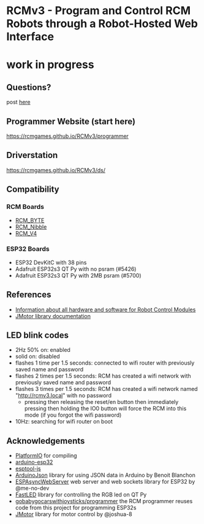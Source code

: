 # RCMv3 - Program and Control RCM Robots through a Robot-Hosted Web Interface

# work in progress

## Questions?
post [here](https://github.com/orgs/RCMgames/discussions/categories/rcmv3)

## Programmer Website (start here)
https://rcmgames.github.io/RCMv3/programmer

## Driverstation
https://rcmgames.github.io/RCMv3/ds/

## Compatibility
### RCM Boards
* [RCM_BYTE](https://github.com/RCMgames/RCM-Hardware-BYTE)
* [RCM_Nibble](https://github.com/RCMgames/RCM-Hardware-Nibble)
* [RCM_V4](https://github.com/RCMgames/RCM-Hardware-V4)

### ESP32 Boards
* ESP32 DevKitC with 38 pins
* Adafruit ESP32s3 QT Py with no psram (#5426)
* Adafruit ESP32s3 QT Py with 2MB psram (#5700)

## References
* [Information about all hardware and software for Robot Control Modules](https://github.com/rcmgames?view_as=public)
* [JMotor library documentation](https://joshua-8.github.io/JMotor/md_readme.html)

## LED blink codes
* 2Hz 50% on: enabled
* solid on: disabled
* flashes 1 time per 1.5 seconds: connected to wifi router with previously saved name and password
* flashes 2 times per 1.5 seconds: RCM has created a wifi network with previously saved name and password
* flashes 3 times per 1.5 seconds: RCM has created a wifi network named "http://rcmv3.local" with no password
    * pressing then releasing the reset/en button then immediately pressing then holding the IO0 button will force the RCM into this mode (if you forgot the wifi password)
* 10Hz: searching for wifi router on boot

## Acknowledgements
* [PlatformIO](https://registry.platformio.org/platforms/platformio/espressif32) for compiling
* [arduino-esp32](https://github.com/espressif/arduino-esp32)
* [esptool-js](https://github.com/espressif/esptool-js)
* [ArduinoJson](https://arduinojson.org/) library for using JSON data in Arduino by Benoit Blanchon
* [ESPAsyncWebServer](https://github.com/me-no-dev/ESPAsyncWebServer) web server and web sockets library for ESP32 by @me-no-dev
* [FastLED](https://github.com/FastLED/FastLED) library for controlling the RGB led on QT Py
* [gobabygocarswithjoysticks/programmer](https://github.com/gobabygocarswithjoysticks/programmer) the RCM programmer reuses code from this project for programming ESP32s
* [JMotor](https://github.com/joshua-8/JMotor) library for motor control by @joshua-8
